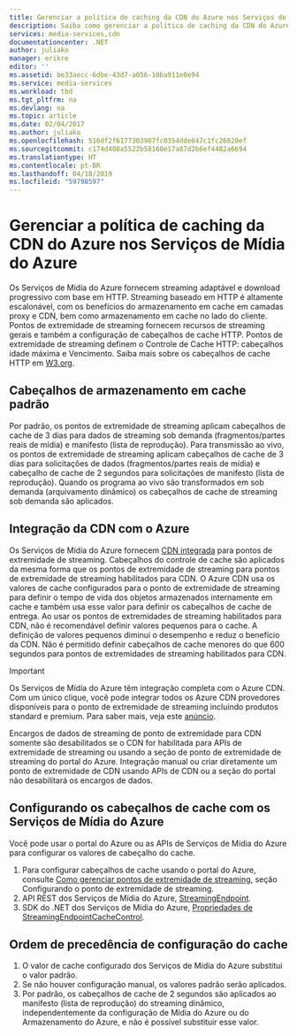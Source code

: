 ```yaml
---
title: Gerenciar a política de caching da CDN do Azure nos Serviços de Mídia do Azure | Microsoft Docs
description: Saiba como gerenciar a política de caching da CDN do Azure nos Serviços de Mídia do Azure.
services: media-services,cdn
documentationcenter: .NET
author: juliako
manager: erikre
editor: ''
ms.assetid: be33aecc-6dbe-43d7-a056-10ba911e0e94
ms.service: media-services
ms.workload: tbd
ms.tgt_pltfrm: na
ms.devlang: na
ms.topic: article
ms.date: 02/04/2017
ms.author: juliako
ms.openlocfilehash: 516df2f6177303987fc0354dde647c1fc26820ef
ms.sourcegitcommit: c174d408a5522b58160e17a87d2b6ef4482a6694
ms.translationtype: HT
ms.contentlocale: pt-BR
ms.lasthandoff: 04/18/2019
ms.locfileid: "59798597"
---
```

# <a name="manage-azure-cdn-caching-policy-in-azure-media-services"></a>Gerenciar a política de caching da CDN do Azure nos Serviços de Mídia do Azure
Os Serviços de Mídia do Azure fornecem streaming adaptável e download progressivo com base em HTTP. Streaming baseado em HTTP é altamente escalonável, com os benefícios do armazenamento em cache em camadas proxy e CDN, bem como armazenamento em cache no lado do cliente. Pontos de extremidade de streaming fornecem recursos de streaming gerais e também a configuração de cabeçalhos de cache HTTP. Pontos de extremidade de streaming definem o Controle de Cache HTTP: cabeçalhos idade máxima e Vencimento. Saiba mais sobre os cabeçalhos de cache HTTP em [W3.org](https://www.w3.org/Protocols/rfc2616/rfc2616-sec13.html).

## <a name="default-caching-headers"></a>Cabeçalhos de armazenamento em cache padrão
Por padrão, os pontos de extremidade de streaming aplicam cabeçalhos de cache de 3 dias para dados de streaming sob demanda (fragmentos/partes reais de mídia) e manifesto (lista de reprodução). Para transmissão ao vivo, os pontos de extremidade de streaming aplicam cabeçalhos de cache de 3 dias para solicitações de dados (fragmentos/partes reais de mídia) e cabeçalho de cache de 2 segundos para solicitações de manifesto (lista de reprodução). Quando os programa ao vivo são transformados em sob demanda (arquivamento dinâmico) os cabeçalhos de cache de streaming sob demanda são aplicados.

## <a name="azure-cdn-integration"></a>Integração da CDN com o Azure
Os Serviços de Mídia do Azure fornecem [CDN integrada](https://azure.microsoft.com/updates/azure-media-services-now-fully-integrated-with-azure-cdn/) para pontos de extremidade de streaming. Cabeçalhos do controle de cache são aplicados da mesma forma que os pontos de extremidade de streaming para pontos de extremidade de streaming habilitados para CDN. O Azure CDN usa os valores de cache configurados para o ponto de extremidade de streaming para definir o tempo de vida dos objetos armazenados internamente em cache e também usa esse valor para definir os cabeçalhos de cache de entrega. Ao usar os pontos de extremidades de streaming habilitados para CDN, não é recomendável definir valores pequenos para o cache. A definição de valores pequenos diminui o desempenho e reduz o benefício da CDN. Não é permitido definir cabeçalhos de cache menores do que 600 segundos para pontos de extremidades de streaming habilitados para CDN.

> [!IMPORTANT]
>Os Serviços de Mídia do Azure têm integração completa com o Azure CDN. Com um único clique, você pode integrar todos os Azure CDN provedores disponíveis para o ponto de extremidade de streaming incluindo produtos standard e premium. Para saber mais, veja este [anúncio](https://azure.microsoft.com/blog/standardstreamingendpoint/).
> 
> Encargos de dados de streaming de ponto de extremidade para CDN somente são desabilitados se o CDN for habilitada para APIs de extremidade de streaming ou usando a seção de ponto de extremidade de streaming do portal do Azure. Integração manual ou criar diretamente um ponto de extremidade de CDN usando APIs de CDN ou a seção do portal não desabilitará os encargos de dados.

## <a name="configuring-cache-headers-with-azure-media-services"></a>Configurando os cabeçalhos de cache com os Serviços de Mídia do Azure
Você pode usar o portal do Azure ou as APIs de Serviços de Mídia do Azure para configurar os valores de cabeçalho do cache.

1. Para configurar cabeçalhos de cache usando o portal do Azure, consulte [Como gerenciar pontos de extremidade de streaming](../media-services/previous/media-services-portal-manage-streaming-endpoints.md), seção Configurando o ponto de extremidade de streaming.
2. API REST dos Serviços de Mídia do Azure, [StreamingEndpoint](/rest/api/media/operations/streamingendpoint#StreamingEndpointCacheControl).
3. SDK do .NET dos Serviços de Mídia do Azure, [Propriedades de StreamingEndpointCacheControl](https://go.microsoft.com/fwlink/?LinkId=615302).

## <a name="cache-configuration-precedence-order"></a>Ordem de precedência de configuração do cache
1. O valor de cache configurado dos Serviços de Mídia do Azure substitui o valor padrão.
2. Se não houver configuração manual, os valores padrão serão aplicados.
3. Por padrão, os cabeçalhos de cache de 2 segundos são aplicados ao manifesto (lista de reprodução) do streaming dinâmico, independentemente da configuração de Mídia do Azure ou do Armazenamento do Azure, e não é possível substituir esse valor.

